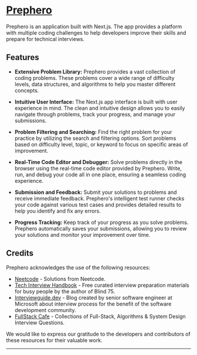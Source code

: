 # [Prephero](https://www.prephero.dev)

Prephero is an application built with Next.js. The app provides a platform with multiple coding challenges to help developers improve their skills and prepare for technical interviews.

## Features

- **Extensive Problem Library:** Prephero provides a vast collection of coding problems. These problems cover a wide range of difficulty levels, data structures, and algorithms to help you master different concepts.
  
- **Intuitive User Interface:** The Next.js app interface is built with user experience in mind. The clean and intuitive design allows you to easily navigate through problems, track your progress, and manage your submissions.
  
- **Problem Filtering and Searching:** Find the right problem for your practice by utilizing the search and filtering options. Sort problems based on difficulty level, topic, or keyword to focus on specific areas of improvement.

- **Real-Time Code Editor and Debugger:** Solve problems directly in the browser using the real-time code editor provided by Prephero. Write, run, and debug your code all in one place, ensuring a seamless coding experience.
  
- **Submission and Feedback:** Submit your solutions to problems and receive immediate feedback. Prephero's intelligent test runner checks your code against various test cases and provides detailed results to help you identify and fix any errors.
  
- **Progress Tracking:** Keep track of your progress as you solve problems. Prephero automatically saves your submissions, allowing you to review your solutions and monitor your improvement over time.


## Credits

Prephero acknowledges the use of the following resources:

- [Neetcode](https://neetcode.io/) - Solutions from Neetcode.
- [Tech Interview Handbook](https://techinterviewhandbook.org) - Free curated interview preparation materials for busy people by the author of Blind 75.
- [Interviewguide.dev](https://interviewguide.dev) - Blog created by senior software engineer at Microsoft about interview process for the benefit of the software development community.
- [FullStack Cafe](https://www.fullstack.cafe) - Collections of Full-Stack, Algorithms & System Design Interview Questions.

We would like to express our gratitude to the developers and contributors of these resources for their valuable work.

---
